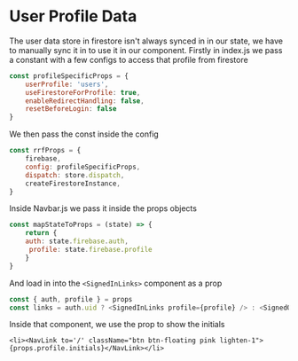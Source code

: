 # User Profile Data

The user data store in firestore isn't always synced in in our state, we have to manually sync it in to use it in our component.
Firstly in index.js we pass a constant with a few configs to access that profile from firestore

```js
const profileSpecificProps = {
    userProfile: 'users',
    useFirestoreForProfile: true,
    enableRedirectHandling: false,
    resetBeforeLogin: false
}
```

We then pass the const inside the config

```js
const rrfProps = {
    firebase,
    config: profileSpecificProps,
    dispatch: store.dispatch,
    createFirestoreInstance,
}
```

Inside Navbar.js we pass it inside the props objects

```js
const mapStateToProps = (state) => {
    return {
    auth: state.firebase.auth,
     profile: state.firebase.profile
    }
}
```

And load in into the `<SignedInLinks>` component as a prop

```js
const { auth, profile } = props
const links = auth.uid ? <SignedInLinks profile={profile} /> : <SignedOutLinks />
```

Inside that component, we use the prop to show the initials

`<li><NavLink to='/' className="btn btn-floating pink lighten-1">{props.profile.initials}</NavLink></li>`

